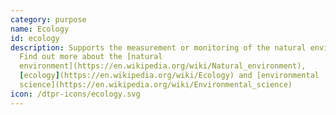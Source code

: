 ```yaml
---
category: purpose
name: Ecology
id: ecology
description: Supports the measurement or monitoring of the natural environment.
  Find out more about the [natural
  environment](https://en.wikipedia.org/wiki/Natural_environment),
  [ecology](https://en.wikipedia.org/wiki/Ecology) and [environmental
  science](https://en.wikipedia.org/wiki/Environmental_science)
icon: /dtpr-icons/ecology.svg
---
```


